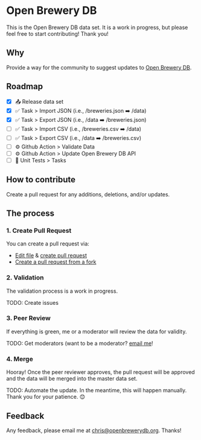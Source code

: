 # Open Brewery DB

This is the Open Brewery DB data set. It is a work in progress, but please feel free to start contributing! Thank you!

## Why

Provide a way for the community to suggest updates to [Open Brewery DB](https://www.openbrewerydb.org/).

## Roadmap

- [x] 📤 Release data set
- [x] ✅ Task > Import JSON (i.e., /breweries.json ➡️ /data)
- [x] ✅ Task > Export JSON (i.e., /data ➡️ /breweries.json)
- [ ] ✅ Task > Import CSV (i.e., /breweries.csv ➡️ /data)
- [ ] ✅ Task > Export CSV (i.e., /data ➡️ /breweries.csv)
- [ ] ⚙️ Github Action > Validate Data
- [ ] ⚙️ Github Action > Update Open Brewery DB API
- [ ] 🤖 Unit Tests > Tasks

## How to contribute

Create a pull request for any additions, deletions, and/or updates.

## The process

### 1. Create Pull Request

You can create a pull request via:

- [Edit file](https://help.github.com/en/github/managing-files-in-a-repository/editing-files-in-your-repository) & [create pull request](https://help.github.com/en/github/collaborating-with-issues-and-pull-requests/creating-a-pull-request)
- [Create a pull request from a fork](https://help.github.com/en/github/collaborating-with-issues-and-pull-requests/creating-a-pull-request-from-a-fork)

### 2. Validation

The validation process is a work in progress.

TODO: Create issues

### 3. Peer Review

If everything is green, me or a moderator will review the data for validity.

TODO: Get moderators (want to be a moderator? [email me](mailto:chris@openbrewerydb.org)!

### 4. Merge

Hooray! Once the peer reviewer approves, the pull request will be approved and the data will be merged into the master data set.

TODO: Automate the update. In the meantime, this will happen manually. Thank you for your patience. 😊

## Feedback

Any feedback, please email me at chris@openbrewerydb.org. Thanks!
